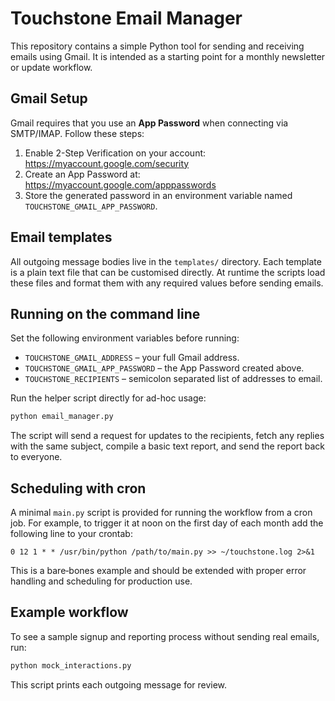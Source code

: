 # Touchstone Email Manager

This repository contains a simple Python tool for sending and receiving
emails using Gmail. It is intended as a starting point for a monthly
newsletter or update workflow.

## Gmail Setup

Gmail requires that you use an **App Password** when connecting via
SMTP/IMAP. Follow these steps:

1. Enable 2-Step Verification on your account:
   <https://myaccount.google.com/security>
2. Create an App Password at:
   <https://myaccount.google.com/apppasswords>
3. Store the generated password in an environment variable named
   `TOUCHSTONE_GMAIL_APP_PASSWORD`.

## Email templates

All outgoing message bodies live in the `templates/` directory. Each
template is a plain text file that can be customised directly. At
runtime the scripts load these files and format them with any required
values before sending emails.

## Running on the command line

Set the following environment variables before running:

- `TOUCHSTONE_GMAIL_ADDRESS` – your full Gmail address.
- `TOUCHSTONE_GMAIL_APP_PASSWORD` – the App Password created above.
- `TOUCHSTONE_RECIPIENTS` – semicolon separated list of addresses to email.

Run the helper script directly for ad-hoc usage:

```bash
python email_manager.py
```

The script will send a request for updates to the recipients, fetch any
replies with the same subject, compile a basic text report, and send the
report back to everyone.

## Scheduling with cron

A minimal `main.py` script is provided for running the workflow
from a cron job. For example, to trigger it at noon on the first day
of each month add the following line to your crontab:

```
0 12 1 * * /usr/bin/python /path/to/main.py >> ~/touchstone.log 2>&1
```

This is a bare‑bones example and should be extended with proper error
handling and scheduling for production use.

## Example workflow

To see a sample signup and reporting process without sending real emails, run:
```bash
python mock_interactions.py
```
This script prints each outgoing message for review.

